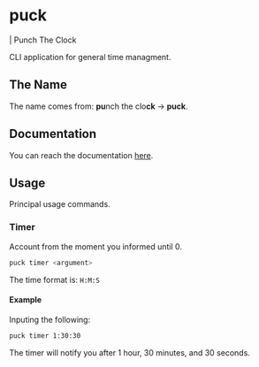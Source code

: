 # puck

| Punch The Clock

CLI application for general time managment.

## The Name

The name comes from:
**pu**nch the clo**ck** -> **puck**.

## Documentation

You can reach the documentation [here](https://github.com/).

## Usage

Principal usage commands.

### Timer

Account from the moment you informed until 0.

```sh
puck timer <argument>
```

The time format is: `H:M:S`

#### Example

Inputing the following:

```sh
puck timer 1:30:30
```

The timer will notify you after 1 hour, 30 minutes, and 30 seconds.
